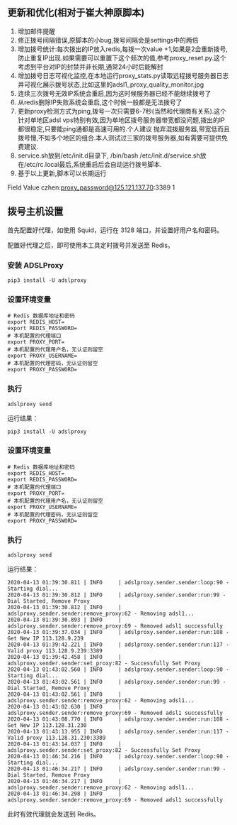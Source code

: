 ## 更新和优化(相对于崔大神原脚本)
1. 增加邮件提醒
2. 修正拨号间隔错误,原脚本的小bug,拨号间隔会是settings中的两倍
3. 增加拨号统计:每次拨出的IP放入redis,每拨一次value +1,如果是2会重新拨号,防止重复IP出现.如果需要可以重置下这个频次的值,参考proxy_reset.py.这个考虑到平台对IP的封禁并非长期,通常24小时后能解封
4. 增加拨号日志可视化监控,在本地运行proxy_stats.py读取远程拨号服务器日志并可视化展示拨号状态,比如这里的adsl1_proxy_quality_monitor.jpg
5. 连续三次拨号无效IP系统会重启,因为这时候服务器已经不能继续拨号了
6. 从redis删除IP失败系统会重启,这个时候一般都是无法拨号了
7. 更新proxy检测方式为ping,拨号一次只需要6-7秒(当然和代理商有关系).这个针对单地区adsl vps特别有效,因为单地区拨号服务器带宽都没问题,拨出的IP都很稳定,只要能ping通都是高速可用的.个人建议
抛弃混拨服务器,带宽低而且拨号慢,不如多个地区的组合.本人测试过三家的拨号服务器,如有需要可提供免费建议.
8. service.sh放到/etc/init.d目录下, /bin/bash /etc/init.d/service.sh放在/etc/rc.local最后,系统重启后会自动运行拨号脚本.
9. 基于以上更新,脚本可以长期运行

Field                                     Value
czhen:proxy_password@125.121.137.70:3389  1

## 拨号主机设置

首先配置好代理，如使用 Squid，运行在 3128 端口，并设置好用户名和密码。

配置好代理之后，即可使用本工具定时拨号并发送至 Redis。

### 安装 ADSLProxy

```
pip3 install -U adslproxy
```

### 设置环境变量

```
# Redis 数据库地址和密码
export REDIS_HOST=
export REDIS_PASSWORD=
# 本机配置的代理端口
export PROXY_PORT=
# 本机配置的代理用户名，无认证则留空
export PROXY_USERNAME=
# 本机配置的代理密码，无认证则留空
export PROXY_PASSWORD=
```

### 执行

```
adslproxy send
```

运行结果：


```
pip3 install -U adslproxy
```

### 设置环境变量

```
# Redis 数据库地址和密码
export REDIS_HOST=
export REDIS_PASSWORD=
# 本机配置的代理端口
export PROXY_PORT=
# 本机配置的代理用户名，无认证则留空
export PROXY_USERNAME=
# 本机配置的代理密码，无认证则留空
export PROXY_PASSWORD=
```

### 执行

```
adslproxy send
```

运行结果：

```
2020-04-13 01:39:30.811 | INFO     | adslproxy.sender.sender:loop:90 - Starting dial...
2020-04-13 01:39:30.812 | INFO     | adslproxy.sender.sender:run:99 - Dial Started, Remove Proxy
2020-04-13 01:39:30.812 | INFO     | adslproxy.sender.sender:remove_proxy:62 - Removing adsl1...
2020-04-13 01:39:30.893 | INFO     | adslproxy.sender.sender:remove_proxy:69 - Removed adsl1 successfully
2020-04-13 01:39:37.034 | INFO     | adslproxy.sender.sender:run:108 - Get New IP 113.128.9.239
2020-04-13 01:39:42.221 | INFO     | adslproxy.sender.sender:run:117 - Valid proxy 113.128.9.239:3389
2020-04-13 01:39:42.458 | INFO     | adslproxy.sender.sender:set_proxy:82 - Successfully Set Proxy
2020-04-13 01:43:02.560 | INFO     | adslproxy.sender.sender:loop:90 - Starting dial...
2020-04-13 01:43:02.561 | INFO     | adslproxy.sender.sender:run:99 - Dial Started, Remove Proxy
2020-04-13 01:43:02.561 | INFO     | adslproxy.sender.sender:remove_proxy:62 - Removing adsl1...
2020-04-13 01:43:02.630 | INFO     | adslproxy.sender.sender:remove_proxy:69 - Removed adsl1 successfully
2020-04-13 01:43:08.770 | INFO     | adslproxy.sender.sender:run:108 - Get New IP 113.128.31.230
2020-04-13 01:43:13.955 | INFO     | adslproxy.sender.sender:run:117 - Valid proxy 113.128.31.230:3389
2020-04-13 01:43:14.037 | INFO     | adslproxy.sender.sender:set_proxy:82 - Successfully Set Proxy
2020-04-13 01:46:34.216 | INFO     | adslproxy.sender.sender:loop:90 - Starting dial...
2020-04-13 01:46:34.217 | INFO     | adslproxy.sender.sender:run:99 - Dial Started, Remove Proxy
2020-04-13 01:46:34.217 | INFO     | adslproxy.sender.sender:remove_proxy:62 - Removing adsl1...
2020-04-13 01:46:34.298 | INFO     | adslproxy.sender.sender:remove_proxy:69 - Removed adsl1 successfully
```

此时有效代理就会发送到 Redis。

